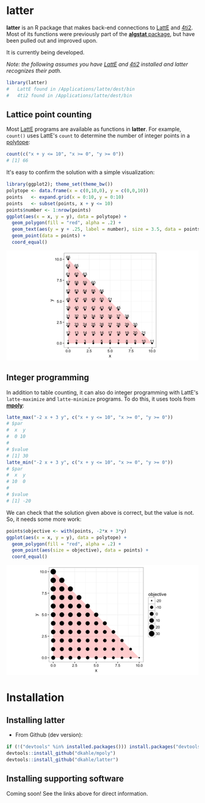 <!-- README.md is generated from README.Rmd. Please edit that file -->
latter
======

**latter** is an R package that makes back-end connections to [LattE](https://www.math.ucdavis.edu/~latte/software.php) and [4ti2](http://www.4ti2.de). Most of its functions were previously part of the [**algstat** package](https://github.com/dkahle/algstat), but have been pulled out and improved upon.

It is currently being developed.

*Note: the following assumes you have [LattE](https://www.math.ucdavis.edu/~latte/) and [4ti2](http://www.4ti2.de) installed and latter recognizes their path.*

``` r
library(latter)
#   LattE found in /Applications/latte/dest/bin
#   4ti2 found in /Applications/latte/dest/bin
```

Lattice point counting
----------------------

Most [LattE](https://www.math.ucdavis.edu/~latte/) programs are available as functions in **latter**. For example, `count()` uses LattE's `count` to determine the number of integer points in a [polytope](http://en.wikipedia.org/wiki/Polytope):

``` r
count(c("x + y <= 10", "x >= 0", "y >= 0"))
# [1] 66
```

It's easy to confirm the solution with a simple visualization:

``` r
library(ggplot2); theme_set(theme_bw())
polytope <- data.frame(x = c(0,10,0), y = c(0,0,10))
points   <- expand.grid(x = 0:10, y = 0:10)
points   <- subset(points, x + y <= 10)
points$number <- 1:nrow(points)
ggplot(aes(x = x, y = y), data = polytope) +
  geom_polygon(fill = "red", alpha = .2) + 
  geom_text(aes(y = y + .25, label = number), size = 3.5, data = points) +
  geom_point(data = points) + 
  coord_equal()
```

![](README-countExample-1.png)

Integer programming
-------------------

In addition to table counting, it can also do integer programming with LattE's `latte-maximize` and `latte-minimize` programs. To do this, it uses tools from [**mpoly**](http://github.com/dkahle/mpoly):

``` r
latte_max("-2 x + 3 y", c("x + y <= 10", "x >= 0", "y >= 0"))
# $par
#  x  y 
#  0 10 
# 
# $value
# [1] 30
latte_min("-2 x + 3 y", c("x + y <= 10", "x >= 0", "y >= 0"))
# $par
#  x  y 
# 10  0 
# 
# $value
# [1] -20
```

We can check that the solution given above is correct, but the value is not. So, it needs some more work:

``` r
points$objective <- with(points, -2*x + 3*y)
ggplot(aes(x = x, y = y), data = polytope) +
  geom_polygon(fill = "red", alpha = .2) + 
  geom_point(aes(size = objective), data = points) + 
  coord_equal()
```

![](README-ipCheck-1.png)

Installation
============

Installing latter
-----------------

-   From Github (dev version):

``` r
if (!("devtools" %in% installed.packages())) install.packages("devtools")
devtools::install_github("dkahle/mpoly")
devtools::install_github("dkahle/latter")
```

Installing supporting software
------------------------------

Coming soon! See the links above for direct information.
